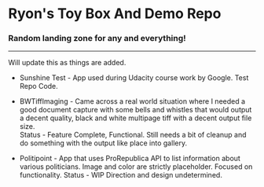 # Ryon's Toy Box And Demo Repo
### Random landing zone for any and everything!

---

Will update this as things are added.

* Sunshine Test - App used during Udacity course work by Google. Test Repo Code.

* BWTiffImaging - Came across a real world situation where I needed a good document capture with some bells and whistles that would 
   output a decent quality, black and white multipage tiff with a decent output file size.   
   Status - Feature Complete, Functional. Still needs a bit of cleanup and do something with the output like place into gallery.

* Politipoint - App that uses ProRepublica API to list information about various politicians. 
   Image and color are strictly placeholder. Focused on functionality.
   Status - WIP  Direction and design undetermined.